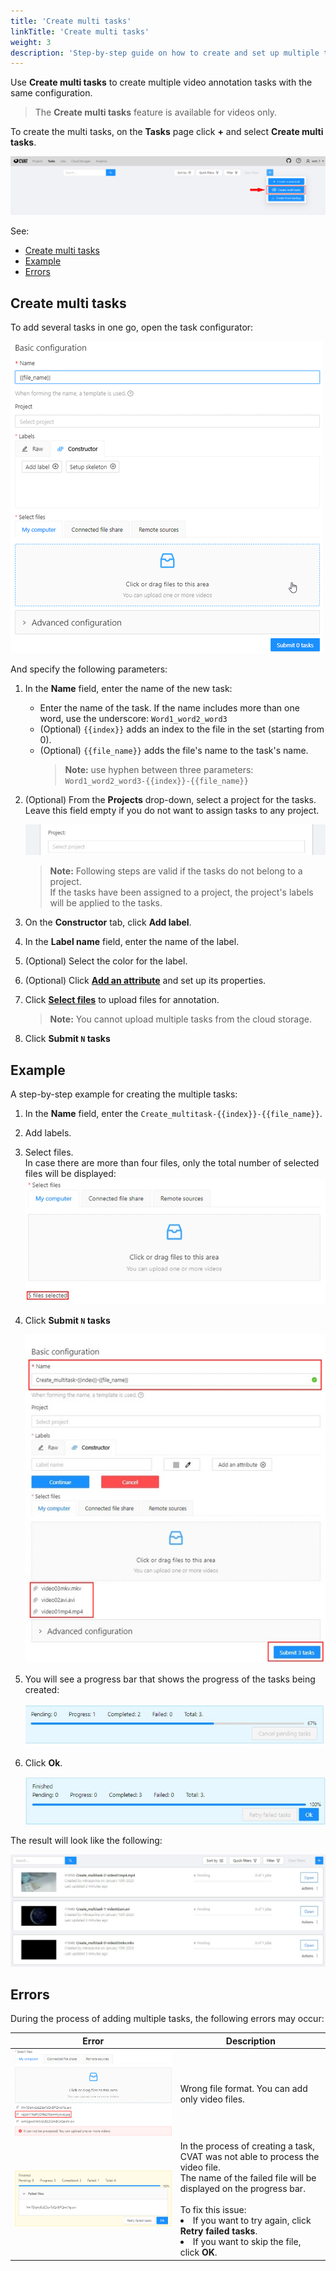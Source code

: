 ```yaml
---
title: 'Create multi tasks'
linkTitle: 'Create multi tasks'
weight: 3
description: 'Step-by-step guide on how to create and set up multiple tasks'
---
```


Use **Create multi tasks** to create multiple video annotation tasks with the same configuration.

> The **Сreate multi tasks** feature is available for videos only.

To create the multi tasks, on the **Tasks** page click **+** and
select **Create multi tasks**.

![](/images/image254.jpg)

See:

- [Create multi tasks](#create-multi-tasks)
- [Example](#example)
- [Errors](#errors)

## Create multi tasks

To add several tasks in one go, open the task configurator:

![Multitack configurator](/images/multitask_configurator.png)

And specify the following parameters:

1. In the **Name** field, enter the name of the new task:

   - Enter the name of the task. If the name includes more than one word, use the underscore: `Word1_word2_word3`
   - (Optional) `{{index}}` adds an index to the file in the set (starting from 0).
   - (Optional) `{{file_name}}` adds the file's name to the task's name.
     > **Note:** use hyphen between three parameters: `Word1_word2_word3-{{index}}-{{file_name}}`

2. (Optional) From the **Projects** drop-down, select a project for the tasks.
   <br>Leave this field empty if you do not want to assign tasks to any project.

   ![Select project](/images/image193.jpg)

   > **Note:** Following steps are valid if the tasks do not belong to a project.
   > <br>If the tasks have been assigned to a project, the project's labels will be applied to the tasks.

3. On the **Constructor** tab, click **Add label**.
4. In the **Label name** field, enter the name of the label.
5. (Optional) Select the color for the label.
6. (Optional) Click [**Add an attribute**](/docs/manual/basics/create_an_annotation_task/#add-an-attribute)
   and set up its properties.
7. Click [**Select files**](/docs/manual/basics/create_an_annotation_task/#select-files)
   to upload files for annotation.
   > **Note:** You cannot upload multiple tasks from the cloud storage.
8. Click **Submit `N` tasks**

## Example

A step-by-step example for creating the multiple tasks:

1. In the **Name** field, enter the `Create_multitask-{{index}}-{{file_name}}`.
2. Add labels.
3. Select files. <br>In case there are more than four files,
   only the total number of selected files will be displayed:
   ![](/images/image258.jpg)
4. Click **Submit `N` tasks**

   ![](/images/image257.jpg)

5. You will see a progress bar that shows the progress of the tasks being created:

   ![](/images/image259.jpg)

6. Click **Ok**.

   ![](/images/image260.jpg)

The result will look like the following:

![](/images/image261.jpg)

## Errors

During the process of adding multiple tasks, the following errors may occur:

<!--lint disable maximum-line-length-->

| Error                     | Description                                                                                                                                                                                                                                                                                      |
| ------------------------- | ------------------------------------------------------------------------------------------------------------------------------------------------------------------------------------------------------------------------------------------------------------------------------------------------ |
| ![](/images/image262.jpg) | Wrong file format. You can add only video files.                                                                                                                                                                                                                                                 |
| ![](/images/image263.jpg) | In the process of creating a task, CVAT was not able to process the video file. <br>The name of the failed file will be displayed on the progress bar. <br><br> To fix this issue: <li> If you want to try again, click **Retry failed tasks**. <li> If you want to skip the file, click **OK**. |

<!--lint enable maximum-line-length-->
